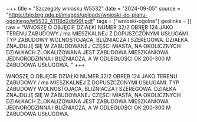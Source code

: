 +++
title = "Szczegóły wniosku W5532"
date = "2024-09-05"
source = "https://bip.brg.gda.pl/images/uploads/wnioski-do-planu-ogolnego/w5532_41118d2db66f.pdf"
tags = ["wnioski-ogolne"]
geolinks = []
raw = "WNOSZĘ O OBJĘCIE DZIAŁKI NUMER 32/2 OBRĘB 124 JAKO TERENU ZABUDOWY / ma MIESZKALNEJ Z DOPUSZCZONYMI USŁUGAMI. TYP ZABUDOWY WOLNOSTOJĄCA, BLIŹNIACZA I SZEREGOWA. DZIAŁKA ZNAJDUJĘ SIĘ W ZABUDOWANEJ CZĘŚCI MIASTA, NA OKOLICZNYCH DZIAŁKACH ZLOKALIZOWANA JEST ZABUDOWA MIESZKANIOWA JEDNORODZINNA I BLIŹNIACZA, A W ODLEGŁOŚCI OK 200-300 M ZABUDOWA USŁUGOWA. "
+++

WNOSZĘ O OBJĘCIE DZIAŁKI NUMER 32/2 OBRĘB 124 JAKO TERENU ZABUDOWY /
ma
MIESZKALNEJ Z DOPUSZCZONYMI USŁUGAMI. TYP ZABUDOWY WOLNOSTOJĄCA, BLIŹNIACZA I
SZEREGOWA. DZIAŁKA ZNAJDUJĘ SIĘ W ZABUDOWANEJ CZĘŚCI MIASTA, NA OKOLICZNYCH
DZIAŁKACH ZLOKALIZOWANA JEST ZABUDOWA MIESZKANIOWA JEDNORODZINNA I BLIŹNIACZA, A
W ODLEGŁOŚCI OK 200-300 M ZABUDOWA USŁUGOWA.



